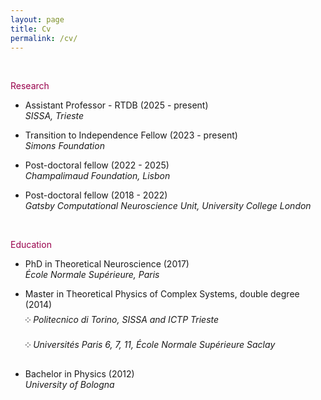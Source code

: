 ```yaml
---
layout: page
title: Cv
permalink: /cv/
---
```


<br>
<p><font style="color: rgb(153,0,76)">Research</font></p>

- Assistant Professor - RTDB (2025 - present)<br>
   *SISSA, Trieste*
  
- Transition to Independence Fellow (2023 - present)<br>
   *Simons Foundation* 
   
- Post-doctoral fellow (2022 - 2025)<br>
   *Champalimaud Foundation, Lisbon*
   
- Post-doctoral fellow (2018 - 2022)<br>
   *Gatsby Computational Neuroscience Unit, University College London*
   
<br>
<p><font style="color: rgb(153,0,76)">Education</font></p>

- PhD in Theoretical Neuroscience (2017) <br>*École Normale Supérieure, Paris*<br>

- Master in Theoretical Physics of Complex Systems, double degree (2014)<br>༶ *Politecnico di Torino, SISSA and ICTP Trieste*<br>༶ *Universités Paris 6, 7, 11, École Normale Supérieure Saclay*<br>

- Bachelor in Physics (2012)<br>
  *University of Bologna*

<br>
